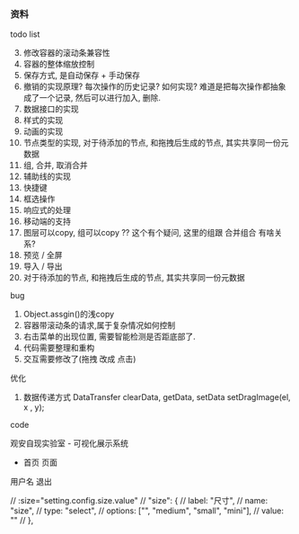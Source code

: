 
### 资料

todo list

3. 修改容器的滚动条兼容性
4. 容器的整体缩放控制
5. 保存方式, 是自动保存 + 手动保存
6. 撤销的实现原理? 每次操作的历史记录? 如何实现? 难道是把每次操作都抽象成了一个记录, 然后可以进行加入, 删除.
7. 数据接口的实现
8. 样式的实现
9. 动画的实现
9. 节点类型的实现, 对于待添加的节点, 和拖拽后生成的节点, 其实共享同一份元数据
10. 组, 合并, 取消合并
11. 辅助线的实现
12. 快捷键
13. 框选操作
14. 响应式的处理
15. 移动端的支持
16. 图层可以copy, 组可以copy ?? 这个有个疑问, 这里的组跟 合并组合 有啥关系? 
17. 预览 / 全屏
18. 导入 / 导出
19. 对于待添加的节点, 和拖拽后生成的节点, 其实共享同一份元数据

bug

1. Object.assgin()的浅copy
2. 容器带滚动条的请求,属于复杂情况如何控制
3. 右击菜单的出现位置, 需要智能检测是否距底部了. 
4. 代码需要整理和重构
5. 交互需要修改了(拖拽 改成 点击)

优化
1. 数据传递方式 DataTransfer  clearData,  getData,  setData setDragImage(el, x , y);



code

<!DOCTYPE html>
<html lang="en">
<head>
  <meta charset="UTF-8">
  <link rel="stylesheet" type="text/css" href="assets/styles/reset.css">
  <link rel="stylesheet" type="text/css" href="assets/styles/element-ui.min.css">
  <link rel="stylesheet" type="text/css" href="assets/styles/theme.css">
  <link rel="stylesheet" type="text/css" href="assets/styles/custom.css">
  <title>VisualKit</title>
</head>
<body>

<div class="app-body">
  <div class="app-header">
    <div class="logo">观安自现实验室 - 可视化展示系统</div>
    <ul class="nav">
      <li>
        <a data-route="/" class="nav-item">首页</a>
        <a data-route="/page" class="nav-item">页面</a>
      </li>
    </ul>
    <div class="user-info">
      <a>用户名</a>
      <a>退出</a>
    </div>
  </div>
  <div class="app-content" id="app-content">

  </div>
</div>

<script type="text/javascript" src="assets/scripts/jquery.min.js"></script>
<script type="text/javascript" src="assets/scripts/page.js"></script>
<script type="text/javascript" src="assets/scripts/vue.min.js"></script>
<script type="text/javascript" src="assets/scripts/element-ui.min.js"></script>
<script type="text/javascript" src="assets/scripts/axios.min.js"></script>

<script>
  $(document).ready(function () {

    let appContent = $("#app-content");

    // 菜单跳转
    let navItem = $(".nav .nav-item");
    navItem.on('click', function() {
      navItem.removeClass("active");
      page($(this).addClass("active").data("route"));
    });

    // 路由配置
    // page.base('/');
    page({
      hashbang: true   // 通过#号跳转
    });
    page('/', (ctx, next) => {
      appContent.html('<div class="center">hello world</div>');
    });
    page('/page', (ctx, next) => {
      appContent.load("views/page.html");
      // $("#app").html(await $.get('page.html'));
    });

    // 启动当前路由页面
    const regExp = /^#!/;
    const hash = location.hash;
    page(hash.search(regExp) >= 0 ? hash.replace(regExp, "") : '/' );

  });
</script>
</body>
</html>

// :size="setting.config.size.value"
            // "size": {
            //   label: "尺寸",
            //   name: "size",
            //   type: "select",
            //   options: ["", "medium", "small", "mini"],
            //   value: ""
            // },
